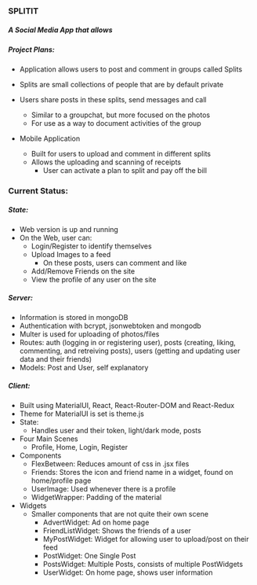 ### SPLITIT

##### A Social Media App that allows

##### Project Plans:

- Application allows users to post and comment in groups called Splits
- Splits are small collections of people that are by default private
- Users share posts in these splits, send messages and call

  - Similar to a groupchat, but more focused on the photos
  - For use as a way to document activities of the group

- Mobile Application
  - Built for users to upload and comment in different splits
  - Allows the uploading and scanning of receipts
    - User can activate a plan to split and pay off the bill

### Current Status:

##### State:

- Web version is up and running
- On the Web, user can:
  - Login/Register to identify themselves
  - Upload Images to a feed
    - On these posts, users can comment and like
  - Add/Remove Friends on the site
  - View the profile of any user on the site

##### Server:

- Information is stored in mongoDB
- Authentication with bcrypt, jsonwebtoken and mongodb
- Multer is used for uploading of photos/files
- Routes: auth (logging in or registering user), posts (creating, liking, commenting, and retreiving posts), users (getting and updating user data and their friends)
- Models: Post and User, self explanatory

##### Client:

- Built using MaterialUI, React, React-Router-DOM and React-Redux
- Theme for MaterialUI is set is theme.js
- State:
  - Handles user and their token, light/dark mode, posts
- Four Main Scenes
  - Profile, Home, Login, Register
- Components
  - FlexBetween: Reduces amount of css in .jsx files
  - Friends: Stores the icon and friend name in a widget, found on home/profile page
  - UserImage: Used whenever there is a profile
  - WidgetWrapper: Padding of the material
- Widgets
  - Smaller components that are not quite their own scene
    - AdvertWidget: Ad on home page
    - FriendListWidget: Shows the friends of a user
    - MyPostWidget: Widget for allowing user to upload/post on their feed
    - PostWidget: One Single Post
    - PostsWidget: Multiple Posts, consists of multiple PostWidgets
    - UserWidget: On home page, shows user information
